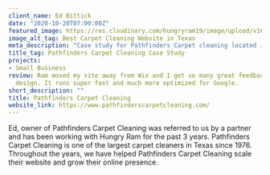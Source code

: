 ```yaml
---
client_name: Ed Bittick
date: "2020-10-20T07:00:00Z"
featured_image: https://res.cloudinary.com/hungryram19/image/upload/v1631942389/hungryram/pathfinders-carpet-cleaning.jpg
image_alt_tag: Best Carpet Cleaning Website in Texas
meta_description: "Case study for Pathfinders Carpet cleaning located in Texas"
title_tag: Pathfinders Carpet Cleaning Case Study
projects:
- Small Business
review: Ram moved my site away from Wix and I get so many great feedback on the new
  design. It runs super fast and much more optimized for Google.
short_description: ""
title: Pathfinders Carpet Cleaning
website_link: https://www.pathfinderscarpetcleaning.com/
---
```

Ed, owner of Pathfinders Carpet Cleaning was referred to us by a partner and has been working with Hungry Ram for the past 3 years. Pathfinders Carpet Cleaning is one of the largest carpet cleaners in Texas since 1976. Throughout the years, we have helped Pathfinders Carpet Cleaning scale their website and grow their online presence.